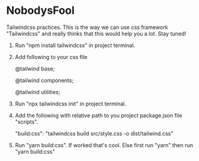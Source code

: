 # NobodysFool
Tailwindcss practices.
This is the way we can use css framework "Tailwindcss" and really thinks that this would help you a lot.
Stay tuned!

1. Run "npm install tailwindcss" in project terminal.
2. Add following to your css file

    @tailwind base;

    @tailwind components;

    @tailwind utilities;
    
3. Run "npx tailwindcss init" in project terminal.
4. Add the following with relative path to you project package.json file "scripts".

   "build:css": "tailwindcss build src/style.css -o dist/tailwind.css"
   
5. Run "yarn build:css". If worked that's cool. Else first run "yarn" then run "yarn build:css"




    
